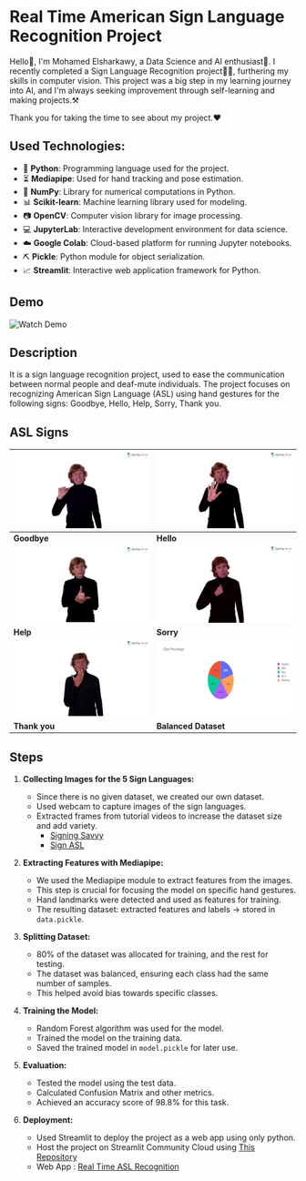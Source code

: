 # Real Time American Sign Language Recognition Project
Hello👋, I'm Mohamed Elsharkawy, a Data Science and AI enthusiast🥰. I recently completed a Sign Language Recognition project🧑‍💻, furthering my skills in computer vision. This project was a big step in my learning journey into AI, and I'm always seeking improvement through self-learning and making projects.⚒️

Thank you for taking the time to see about my project.❤️

## Used Technologies:

- :snake: **Python**: Programming language used for the project.
- :hourglass_flowing_sand: **Mediapipe**: Used for hand tracking and pose estimation.
- :1234: **NumPy**: Library for numerical computations in Python.
- :bar_chart: **Scikit-learn**: Machine learning library used for modeling.
- :camera: **OpenCV**: Computer vision library for image processing.
- :computer: **JupyterLab**: Interactive development environment for data science.
- :cloud: **Google Colab**: Cloud-based platform for running Jupyter notebooks.
- :pick: **Pickle**: Python module for object serialization.
- :chart_with_upwards_trend: **Streamlit**: Interactive web application framework for Python.

## Demo
![Watch Demo](media/demo.gif)

## Description
It is a sign language recognition project, used to ease the communication between normal people and deaf-mute individuals. The project focuses on recognizing American Sign Language (ASL) using hand gestures for the following signs: Goodbye, Hello, Help, Sorry, Thank you.

## ASL Signs
![Goodbye](media/Goodbye.jpg "Goodbye") | ![Hello](media/Hello.jpg "Hello")
------------------------------------|---------------------------------
**Goodbye**                         | **Hello**
**![Help](media/Help.jpg "Help")**        | **![Sorry](media/Sorry.jpg "Sorry")**
**Help**                            | **Sorry**
**![Thank you](media/Thankyou.jpg "Thank you")** | **![Balanced Dataset](media/Balanced_Data.jpg "Balanced Dataset")**
**Thank you**                       | **Balanced Dataset**

## Steps
1. **Collecting Images for the 5 Sign Languages:**
   - Since there is no given dataset, we created our own dataset.
   - Used webcam to capture images of the sign languages.
   - Extracted frames from tutorial videos to increase the dataset size and add variety.
     - [Signing Savvy](https://www.signingsavvy.com/)
     - [Sign ASL](https://www.signasl.org/)

2. **Extracting Features with Mediapipe:**
   - We used the Mediapipe module to extract features from the images.
   - This step is crucial for focusing the model on specific hand gestures.
   - Hand landmarks were detected and used as features for training.
   - The resulting dataset: extracted features and labels -> stored in `data.pickle`.

3. **Splitting Dataset:**
   - 80% of the dataset was allocated for training, and the rest for testing.
   - The dataset was balanced, ensuring each class had the same number of samples.
   - This helped avoid bias towards specific classes.

4. **Training the Model:**
   - Random Forest algorithm was used for the model.
   - Trained the model on the training data.
   - Saved the trained model in `model.pickle` for later use.

5. **Evaluation:**
   - Tested the model using the test data.
   - Calculated Confusion Matrix and other metrics.
   - Achieved an accuracy score of 98.8% for this task.
  
5. **Deployment:**
   - Used Streamlit to deploy the project as a web app using only python.
   - Host the project on Streamlit Community Cloud using [This Repository](https://github.com/mohamedelsharkawy-coder/Sign-Language-Recognition-with-Hand-Gestures-Streamlit/tree/master)
   - Web App : [Real Time ASL Recognition](https://sign-language-recognition-with-hand-gestures.streamlit.app/)

